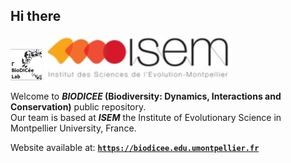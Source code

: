 ## Hi there

<!-- ![](https://raw.githubusercontent.com/biodicee/.github/main/profile/banner-rdatatoolbox_150dpi.png) -->
<img src="/profile/13062379.png"  width="10%"> <img src="/profile/logo_ISEM.jpg"  width="300">

<!--![](https://raw.githubusercontent.com/biodicee/.github/main/profile/13062379.png){width=200 height=200} -->
<!--![](https://raw.githubusercontent.com/biodicee/.github/main/profile/logo_ISEM.jpg) -->

Welcome to  **_BIODICEE_ (Biodiversity: Dynamics, Interactions and Conservation)** public repository. <br>
Our team is based at **_ISEM_** the Institute of Evolutionary Science in Montpellier University, France.


Website available at: [**`https://biodicee.edu.umontpellier.fr`**](https://biodicee.edu.umontpellier.fr)
